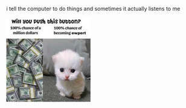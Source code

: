 i tell the computer to do things and sometimes it actually listens to me
<!--START_SECTION:update_image-->
<img src=https://raw.githubusercontent.com/sneakykestrel/sneakykestrel/main/.github/images/ewpert.jpg height="" width="" align=left alt=kitty />
<!--END_SECTION:update_image-->

